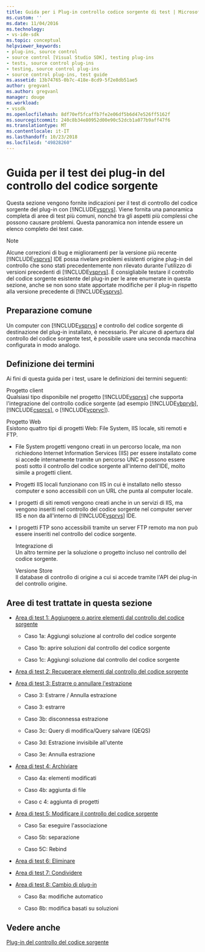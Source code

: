 ```yaml
---
title: Guida per i Plug-in controllo codice sorgente di test | Microsoft Docs
ms.custom: ''
ms.date: 11/04/2016
ms.technology:
- vs-ide-sdk
ms.topic: conceptual
helpviewer_keywords:
- plug-ins, source control
- source control [Visual Studio SDK], testing plug-ins
- tests, source control plug-ins
- testing, source control plug-ins
- source control plug-ins, test guide
ms.assetid: 13b74765-0b7c-418e-8cd9-5f2e8db51ae5
author: gregvanl
ms.author: gregvanl
manager: douge
ms.workload:
- vssdk
ms.openlocfilehash: 8df70ef5fcaffb7fe2e06df5b6d47e526ff5162f
ms.sourcegitcommit: 240c8b34e80952d00e90c52dcb1a077b9aff47f6
ms.translationtype: MT
ms.contentlocale: it-IT
ms.lasthandoff: 10/23/2018
ms.locfileid: "49828260"
---
```

# <a name="test-guide-for-source-control-plug-ins"></a>Guida per il test dei plug-in del controllo del codice sorgente
Questa sezione vengono fornite indicazioni per il test di controllo del codice sorgente del plug-in con [!INCLUDE[vsprvs](../../code-quality/includes/vsprvs_md.md)]. Viene fornita una panoramica completa di aree di test più comuni, nonché tra gli aspetti più complessi che possono causare problemi. Questa panoramica non intende essere un elenco completo dei test case.  
  
> [!NOTE]
>  Alcune correzioni di bug e miglioramenti per la versione più recente [!INCLUDE[vsprvs](../../code-quality/includes/vsprvs_md.md)] IDE possa rivelare problemi esistenti origine plug-in del controllo che sono stati precedentemente non rilevato durante l'utilizzo di versioni precedenti di [!INCLUDE[vsprvs](../../code-quality/includes/vsprvs_md.md)]. È consigliabile testare il controllo del codice sorgente esistente del plug-in per le aree enumerate in questa sezione, anche se non sono state apportate modifiche per il plug-in rispetto alla versione precedente di [!INCLUDE[vsprvs](../../code-quality/includes/vsprvs_md.md)].  
  
## <a name="common-preparation"></a>Preparazione comune  
 Un computer con [!INCLUDE[vsprvs](../../code-quality/includes/vsprvs_md.md)] e controllo del codice sorgente di destinazione del plug-in installato, è necessario. Per alcune di apertura dal controllo del codice sorgente test, è possibile usare una seconda macchina configurata in modo analogo.  
  
## <a name="definition-of-terms"></a>Definizione dei termini  
 Ai fini di questa guida per i test, usare le definizioni dei termini seguenti:  
  
 Progetto client  
 Qualsiasi tipo disponibile nel progetto [!INCLUDE[vsprvs](../../code-quality/includes/vsprvs_md.md)] che supporta l'integrazione del controllo codice sorgente (ad esempio [!INCLUDE[vbprvb](../../code-quality/includes/vbprvb_md.md)], [!INCLUDE[csprcs](../../data-tools/includes/csprcs_md.md)], o [!INCLUDE[vcprvc](../../code-quality/includes/vcprvc_md.md)]).  
  
 Progetto Web  
 Esistono quattro tipi di progetti Web: File System, IIS locale, siti remoti e FTP.  
  
- File System progetti vengono creati in un percorso locale, ma non richiedono Internet Information Services (IIS) per essere installato come si accede internamente tramite un percorso UNC e possono essere posti sotto il controllo del codice sorgente all'interno dell'IDE, molto simile a progetti client.  
  
- Progetti IIS locali funzionano con IIS in cui è installato nello stesso computer e sono accessibili con un URL che punta al computer locale.  
  
- I progetti di siti remoti vengono creati anche in un servizi di IIS, ma vengono inseriti nel controllo del codice sorgente nel computer server IIS e non da all'interno di [!INCLUDE[vsprvs](../../code-quality/includes/vsprvs_md.md)] IDE.  
  
- I progetti FTP sono accessibili tramite un server FTP remoto ma non può essere inseriti nel controllo del codice sorgente.  
  
  Integrazione di  
  Un altro termine per la soluzione o progetto incluso nel controllo del codice sorgente.  
  
  Versione Store  
  Il database di controllo di origine a cui si accede tramite l'API dei plug-in del controllo origine.  
  
## <a name="test-areas-covered-in-this-section"></a>Aree di test trattate in questa sezione  
  
-   [Area di test 1: Aggiungere o aprire elementi dal controllo del codice sorgente](../../extensibility/internals/test-area-1-add-to-open-from-source-control.md)  
  
    -   Caso 1a: Aggiungi soluzione al controllo del codice sorgente  
  
    -   Caso 1b: aprire soluzioni dal controllo del codice sorgente  
  
    -   Caso 1c: Aggiungi soluzione dal controllo del codice sorgente  
  
-   [Area di test 2: Recuperare elementi dal controllo del codice sorgente](../../extensibility/internals/test-area-2-get-from-source-control.md)  
  
-   [Area di test 3: Estrarre o annullare l'estrazione](../../extensibility/internals/test-area-3-check-out-undo-checkout.md)  
  
    -   Caso 3: Estrarre / Annulla estrazione  
  
    -   Caso 3: estrarre  
  
    -   Caso 3b: disconnessa estrazione  
  
    -   Caso 3c: Query di modifica/Query salvare (QEQS)  
  
    -   Caso 3d: Estrazione invisibile all'utente  
  
    -   Caso 3e: Annulla estrazione  
  
-   [Area di test 4: Archiviare](../../extensibility/internals/test-area-4-check-in.md)  
  
    -   Caso 4a: elementi modificati  
  
    -   Caso 4b: aggiunta di file  
  
    -   Caso c 4: aggiunta di progetti  
  
-   [Area di test 5: Modificare il controllo del codice sorgente](../../extensibility/internals/test-area-5-change-source-control.md)  
  
    -   Caso 5a: eseguire l'associazione  
  
    -   Caso 5b: separazione  
  
    -   Caso 5C: Rebind  
  
-   [Area di test 6: Eliminare](../../extensibility/internals/test-area-6-delete.md)  
  
-   [Area di test 7: Condividere](../../extensibility/internals/test-area-7-share.md)  
  
-   [Area di test 8: Cambio di plug-in](../../extensibility/internals/test-area-8-plug-in-switching.md)  
  
    -   Caso 8a: modifiche automatico  
  
    -   Caso 8b: modifica basati su soluzioni  
  
## <a name="see-also"></a>Vedere anche  
 [Plug-in del controllo del codice sorgente](../../extensibility/source-control-plug-ins.md)